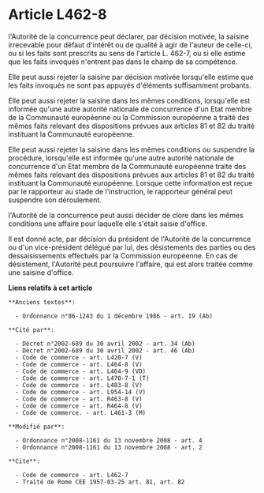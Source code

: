 # Article L462-8

l'Autorité de la concurrence peut déclarer, par décision motivée, la saisine irrecevable pour défaut d'intérêt ou de qualité
à agir de l'auteur de celle-ci, ou si les faits sont prescrits au sens de l'article L. 462-7, ou si elle estime que les faits
invoqués n'entrent pas dans le champ de sa compétence. 

Elle peut aussi rejeter la saisine par décision motivée lorsqu'elle estime que les faits invoqués ne sont pas appuyés
d'éléments suffisamment probants. 

Elle peut aussi rejeter la saisine dans les mêmes conditions, lorsqu'elle est informée qu'une autre autorité nationale de
concurrence d'un Etat membre de la Communauté européenne ou la Commission européenne a traité des mêmes faits relevant des
dispositions prévues aux articles 81 et 82 du traité instituant la Communauté européenne. 

Elle peut aussi rejeter la saisine dans les mêmes conditions ou suspendre la procédure, lorsqu'elle est informée qu'une autre
autorité nationale de concurrence d'un Etat membre de la Communauté européenne traite des mêmes faits relevant des
dispositions prévues aux articles 81 et 82 du traité instituant la Communauté européenne. Lorsque cette information est reçue
par le rapporteur au stade de l'instruction, le rapporteur général peut suspendre son déroulement.

l'Autorité de la concurrence peut aussi décider de clore dans les mêmes conditions une affaire pour laquelle elle s'était
saisie d'office. 

Il est donné acte, par décision du président de l'Autorité de la concurrence ou d'un vice-président délégué par lui, des
désistements des parties ou des dessaisissements effectués par la Commission européenne. En cas de désistement, l'Autorité
peut poursuivre l'affaire, qui est alors traitée comme une saisine d'office.

**Liens relatifs à cet article**

	**Anciens textes**:

	  - Ordonnance n°86-1243 du 1 décembre 1986 - art. 19 (Ab)

	**Cité par**:

	  - Décret n°2002-689 du 30 avril 2002 - art. 34 (Ab)
	  - Décret n°2002-689 du 30 avril 2002 - art. 46 (Ab)
	  - Code de commerce - art. L420-7 (V)
	  - Code de commerce - art. L464-8 (V)
	  - Code de commerce - art. L464-9 (VD)
	  - Code de commerce - art. L470-7-1 (T)
	  - Code de commerce - art. L483-8 (V)
	  - Code de commerce - art. L954-14 (V)
	  - Code de commerce - art. R463-8 (V)
	  - Code de commerce - art. R464-8 (V)
	  - Code de commerce. - art. L461-3 (M)

	**Modifié par**:

	  - Ordonnance n°2008-1161 du 13 novembre 2008 - art. 4
	  - Ordonnance n°2008-1161 du 13 novembre 2008 - art. 2

	**Cite**:

	  - Code de commerce - art. L462-7
	  - Traité de Rome CEE 1957-03-25 art. 81, art. 82

